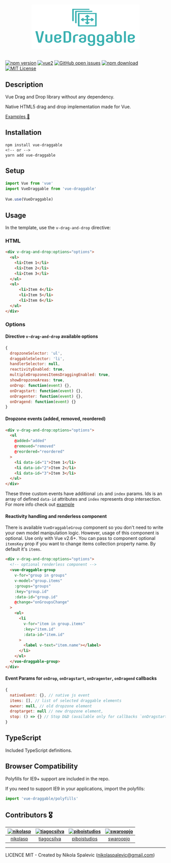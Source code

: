 # <p align="center"><img src="./vue-draggable.png" width="340" height="140"></p>

[![npm version](https://img.shields.io/npm/v/vue-draggable.svg?maxAge=2592000&v=2.0.4)](https://www.npmjs.com/package/vue-draggable)
[![vue2](https://img.shields.io/badge/vue-2.x-brightgreen.svg)](https://vuejs.org/)
[![GitHub open issues](https://img.shields.io/github/issues/Vivify-Ideas/vue-draggable.svg?maxAge=2592000&v=2.0.4)](https://github.com/Vivify-Ideas/vue-draggable/issues?q=is%3Aopen+is%3Aissue)
[![npm download](https://img.shields.io/npm/dt/vue-draggable.svg?maxAge=2592000&v=2.0.4)](https://www.npmjs.com/package/vue-draggable)
[![MIT License](https://img.shields.io/github/license/Vivify-Ideas/vue-draggable.svg)](https://github.com/Vivify-Ideas/vue-draggable/blob/master/LICENSE)

## Description

Vue Drag and Drop library without any dependency.

Native HTML5 drag and drop implementation made for Vue.

[Examples 🎪](https://vivify-ideas.github.io/vue-draggable/example/)

## Installation

```
npm install vue-draggable
<!-- or -->
yarn add vue-draggable
```

## Setup

```javascript
import Vue from 'vue'
import VueDraggable from 'vue-draggable'

Vue.use(VueDraggable)
```

## Usage

In the template, use the `v-drag-and-drop` directive:

### HTML

```html
<div v-drag-and-drop:options="options">
  <ul>
    <li>Item 1</li>
    <li>Item 2</li>
    <li>Item 3</li>
  </ul>
  <ul>
      <li>Item 4</li>
      <li>Item 5</li>
      <li>Item 6</li>
  </ul>
</div>
```

### Options

#### Directive `v-drag-and-drop` available options

```javascript
{
  dropzoneSelector: 'ul',
  draggableSelector: 'li',
  handlerSelector: null,
  reactivityEnabled: true,
  multipleDropzonesItemsDraggingEnabled: true,
  showDropzoneAreas: true,
  onDrop: function(event) {},
  onDragstart: function(event) {},
  onDragenter: function(event) {},
  onDragend: function(event) {}
}
```

#### Dropzone events (added, removed, reordered)

```html
<div v-drag-and-drop:options="options">
  <ul
    @added="added"
    @removed="removed"
    @reordered="reordered"
  >
    <li data-id="1">Item 1</li>
    <li data-id="2">Item 2</li>
    <li data-id="3">Item 3</li>
  </ul>
</div>
```
These three custom events have additional `ids` and `index` params.
Ids is an array of defined `data-id` attributes and `index` represents
drop intersection. For more info check out [example](https://vivify-ideas.github.io/vue-draggable/example/#working-with-reactive-data)

#### Reactivity handling and renderless component

There is available `VueDraggableGroup` component so you don't need to write your own model
manipulation logic. However, usage of this component is optional. Use only with Vue v2.6+.
You can pass to component optional `itemsKey` prop if you want to change items collection
property name. By default it's `items`.

```html
<div v-drag-and-drop:options="options">
  <!-- optional renderless component -->
  <vue-draggable-group
    v-for="group in groups"
    v-model="group.items"
    :groups="groups"
    :key="group.id"
    :data-id="group.id"
    @change="onGroupsChange"
  >
    <ul>
      <li
        v-for="item in group.items"
        :key="item.id"
        :data-id="item.id"
      >
        <label v-text="item.name"></label>
      </li>
    </ul>
  </vue-draggable-group>
</div>
```

#### Event Params for `onDrop`, `onDragstart`, `onDragenter`, `onDragend` callbacks

```javascript
{
  nativeEvent: {}, // native js event
  items: [], // list of selected draggable elements
  owner: null, // old dropzone element
  droptarget: null // new dropzone element,
  stop: () => {} // Stop D&D (available only for callbacks `onDragstart` and `onDragend`)
}
```

## TypeScript

Included TypeScript definitions.

## Browser Compatibility
Polyfills for IE9+ support are included in the repo.

If you need to support IE9 in your applications, import the polyfills:

```javascript
import 'vue-draggable/polyfills'
```

## Contributors 🎖

[<img alt="nikolasp" src="https://avatars2.githubusercontent.com/u/9221865?v=4&s=100&width=100">](https://github.com/nikolasp) |[<img alt="tiagocsilva" src="https://avatars3.githubusercontent.com/u/18669835?v=4&s=100&width=100">](https://github.com/tiagocsilva) |[<img alt="piboistudios" src="https://avatars3.githubusercontent.com/u/21025122?v=4&s=100&width=100">](https://github.com/piboistudios) |[<img alt="swaroopjo" src="https://avatars1.githubusercontent.com/u/2223563?v=4&s=100&width=100" width="100">](https://github.com/swaroopjo) |
:---:|:---:|:---:|:---:|
[nikolasp](https://github.com/nikolasp)|[tiagocsilva](https://github.com/tiagocsilva)|[piboistudios](https://github.com/piboistudios)|[swaroopjo](https://github.com/swaroopjo)|

---

LICENCE MIT - Created by Nikola Spalevic (nikolaspalevic@gmail.com)
